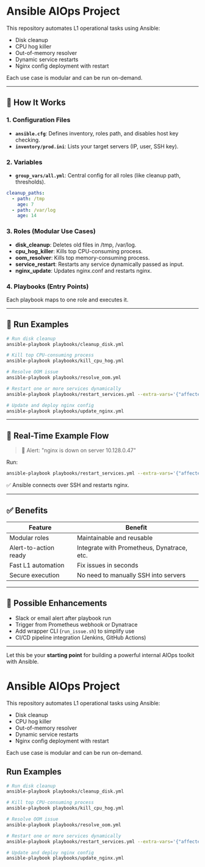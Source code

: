 # Ansible AIOps Project

This repository automates L1 operational tasks using Ansible:
- Disk cleanup
- CPU hog killer
- Out-of-memory resolver
- Dynamic service restarts
- Nginx config deployment with restart

Each use case is modular and can be run on-demand.

---

## 🧠 How It Works

### 1. Configuration Files

- **`ansible.cfg`**: Defines inventory, roles path, and disables host key checking.
- **`inventory/prod.ini`**: Lists your target servers (IP, user, SSH key).

### 2. Variables

- **`group_vars/all.yml`**: Central config for all roles (like cleanup path, thresholds).

```yaml
cleanup_paths:
  - path: /tmp
    age: 7
  - path: /var/log
    age: 14
```

### 3. Roles (Modular Use Cases)

- **disk_cleanup**: Deletes old files in /tmp, /var/log.
- **cpu_hog_killer**: Kills top CPU-consuming process.
- **oom_resolver**: Kills top memory-consuming process.
- **service_restart**: Restarts any service dynamically passed as input.
- **nginx_update**: Updates nginx.conf and restarts nginx.

### 4. Playbooks (Entry Points)

Each playbook maps to one role and executes it.

---

## 🚀 Run Examples

```bash
# Run disk cleanup
ansible-playbook playbooks/cleanup_disk.yml

# Kill top CPU-consuming process
ansible-playbook playbooks/kill_cpu_hog.yml

# Resolve OOM issue
ansible-playbook playbooks/resolve_oom.yml

# Restart one or more services dynamically
ansible-playbook playbooks/restart_services.yml --extra-vars='{"affected_services": ["nginx", "apache2"]}'

# Update and deploy nginx config
ansible-playbook playbooks/update_nginx.yml
```

---

## 🔁 Real-Time Example Flow

> 🔴 Alert: "nginx is down on server 10.128.0.47"

Run:
```bash
ansible-playbook playbooks/restart_services.yml --extra-vars='{"affected_services": ["nginx"]}'
```

✅ Ansible connects over SSH and restarts nginx.

---

## ✅ Benefits

| Feature              | Benefit                                      |
|---------------------|-----------------------------------------------|
| Modular roles        | Maintainable and reusable                   |
| Alert-to-action ready| Integrate with Prometheus, Dynatrace, etc.  |
| Fast L1 automation   | Fix issues in seconds                       |
| Secure execution     | No need to manually SSH into servers        |

---

## 🧩 Possible Enhancements

- Slack or email alert after playbook run
- Trigger from Prometheus webhook or Dynatrace
- Add wrapper CLI (`run_issue.sh`) to simplify use
- CI/CD pipeline integration (Jenkins, GitHub Actions)

---

Let this be your **starting point** for building a powerful internal AIOps toolkit with Ansible.
# Ansible AIOps Project

This repository automates L1 operational tasks using Ansible:
- Disk cleanup
- CPU hog killer
- Out-of-memory resolver
- Dynamic service restarts
- Nginx config deployment with restart

Each use case is modular and can be run on-demand.

## Run Examples
```bash
# Run disk cleanup
ansible-playbook playbooks/cleanup_disk.yml

# Kill top CPU-consuming process
ansible-playbook playbooks/kill_cpu_hog.yml

# Resolve OOM issue
ansible-playbook playbooks/resolve_oom.yml

# Restart one or more services dynamically
ansible-playbook playbooks/restart_services.yml --extra-vars='{"affected_services": ["nginx", "apache2"]}'

# Update and deploy nginx config
ansible-playbook playbooks/update_nginx.yml
```
